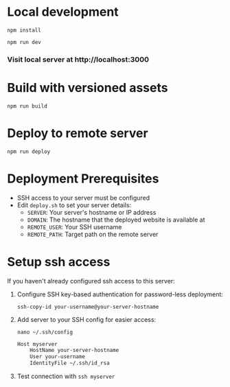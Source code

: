 # Local development

`npm install`

`npm run dev`

### Visit local server at http://localhost:3000

# Build with versioned assets

`npm run build`

# Deploy to remote server

`npm run deploy`

# Deployment Prerequisites

- SSH access to your server must be configured
- Edit `deploy.sh` to set your server details:
    - `SERVER`: Your server's hostname or IP address
    - `DOMAIN`: The hostname that the deployed website is available at
    - `REMOTE_USER`: Your SSH username
    - `REMOTE_PATH`: Target path on the remote server

# Setup ssh access
If you haven't already configured ssh access to this server:

1. Configure SSH key-based authentication for password-less deployment:

    `ssh-copy-id your-username@your-server-hostname`

2. Add server to your SSH config for easier access:

    `nano ~/.ssh/config`

    ```bash
    Host myserver
        HostName your-server-hostname
        User your-username
        IdentityFile ~/.ssh/id_rsa
    ```

3. Test connection with `ssh myserver`